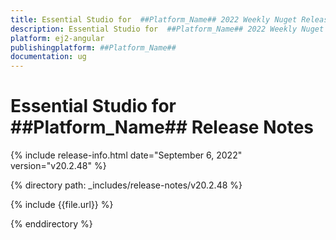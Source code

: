 ```yaml
---
title: Essential Studio for  ##Platform_Name## 2022 Weekly Nuget Release Release Notes  
description: Essential Studio for  ##Platform_Name## 2022 Weekly Nuget Release Release Notes  
platform: ej2-angular
publishingplatform: ##Platform_Name##
documentation: ug
---
```


# Essential Studio for  ##Platform_Name##   Release Notes  

{% include release-info.html date="September 6, 2022"   version="v20.2.48" %} 

{% directory path: _includes/release-notes/v20.2.48 %}

{% include {{file.url}} %}

{% enddirectory %}
